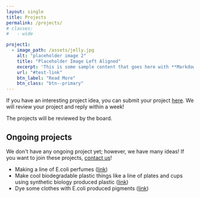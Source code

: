 ```yaml
---
layout: single
title: Projects
permalink: /projects/
# classes: 
#   - wide

project1:
  - image_path: /assets/jelly.jpg
    alt: "placeholder image 2"
    title: "Placeholder Image Left Aligned"
    excerpt: 'This is some sample content that goes here with **Markdown** formatting. Left aligned with `type="left"`'
    url: "#test-link"
    btn_label: "Read More"
    btn_class: "btn--primary"
---
```


<!-- This is the projects landing page. -->

If you have an interesting project idea, you can submit your project [here][submit-a-project]. We will review your project and reply within a week!

[submit-a-project]: https://goo.gl/forms/DMn70FEgAVr0pvnw1

The projects will be reviewed by the board.

## Ongoing projects

We don't have any ongoing project yet; however, we have many ideas! If you want to join these projects, [contact us]!

[contact us]: /contact-us/

- Making a line of E.coli perfumes ([link][ecoli-perfumes])
- Make cool biodegradable plastic things like a line of plates and cups using synthetic biology produced plastic ([link][bio-plastic])
- Dye some clothes with E.coli produced pigments ([link][ecoli-dye])

[ecoli-perfumes]: https://2006.igem.org/wiki/index.php/MIT_2006
[bio-plastic]: https://wyss.harvard.edu/technology/chitosan-bioplastic/
[ecoli-dye]: http://revolutionbio.co/synthetic-biology-indigo-is-your-color/


